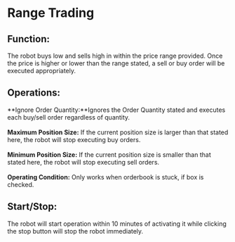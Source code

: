 # Range Trading

## Function:

The robot buys low and sells high in within the price range provided. Once the price is higher or lower than the range stated, a sell or buy order will be executed appropriately.

## Operations:

**Ignore Order Quantity:**Ignores the Order Quantity stated and executes each buy/sell order regardless of quantity.\
\
**Maximum Position Size:** If the current position size is larger than that stated here, the robot will stop executing buy orders.\
\
**Minimum Position Size:** If the current position size is smaller than that stated here, the robot will stop executing sell orders.\
\
**Operating Condition:** Only works when orderbook is stuck, if box is checked.

## Start/Stop:

The robot will start operation within 10 minutes of activating it while clicking the stop button will stop the robot immediately.
